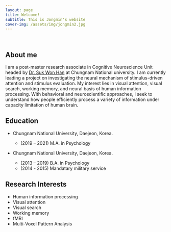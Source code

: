 ```yaml
---
layout: page
title: Welcome!
subtitle: This is Jongmin's website
cover-img: /assets/img/jongmin2.jpg
---
```


<br/>

## About me

I am a post-master research associate in Cognitive Neuroscience Unit headed by [Dr. Suk Won Han](https://sites.google.com/view/sukwonhan/home?authuser=0) at Chungnam National university. 
I am currently leading a project on investigating the neural mechanism of stimulus-driven attention and stimulus evaluation.
My interest lies in visual attention, visual search, working memory, and neural basis of human information processing.
With behavioral and neuroscientific approaches, I seek to understand how people efficiently process a variety of information under capacity limitation of human brain.

## Education

- Chungnam National University, Daejeon, Korea.
  - (2019 – 2021) M.A. in Psychology 

- Chungnam National University, Daejeon, Korea.
  - (2013 – 2019) B.A. in Psychology 
  - (2014 - 2015) Mandatary military service


## Research Interests

- Human information processing
- Visual attention
- Visual search
- Working memory
- fMRI
- Multi-Voxel Pattern Analysis
